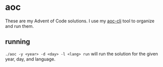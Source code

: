 # aoc

These are my Advent of Code solutions. I use my
[aoc-cli](https://github.com/skeate/aoc-cli) tool to organize and run them.

## running

`./aoc -y <year> -d <day> -l <lang> run` will run the solution for the given
year, day, and language.

